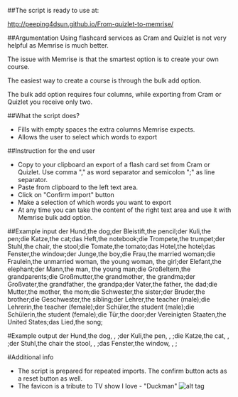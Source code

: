 ##The script is ready to use at:

http://peeping4dsun.github.io/From-quizlet-to-memrise/

##Argumentation
Using flashcard services as Cram and Quizlet is not very helpful as Memrise is much better.

The issue with Memrise is that the smartest option is to create your own course.

The easiest way to create a course is through the bulk add option.

The bulk add option requires four columns, while exporting from Cram or Quizlet you receive only two.

##What the script does?
- Fills with empty spaces the extra columns Memrise expects.
- Allows the user to select which words to export

##Instruction for the end user
- Copy to your clipboard an export of a flash card set from Cram or Quizlet. Use comma "," as word separator and semicolon ";" as line separator.
- Paste from clipboard to the left text area.
- Click on "Confirm import" button
- Make a selection of which words you want to export
- At any time you can take the content of the right text area and use it with Memrise bulk add option.

##Example input
der Hund,the dog;der Bleistift,the pencil;der Kuli,the pen;die Katze,the cat;das Heft,the notebook;die Trompete,the trumpet;der Stuhl,the chair, the stool;die Tomate,the tomato;das Hotel,the hotel;das Fenster,the window;der Junge,the boy;die Frau,the married woman;die Fraulein,the unmarried woman, the young woman, the girl;der Elefant,the elephant;der Mann,the man, the young man;die Großeltern,the grandparents;die Großmutter,the grandmother, the grandma;der Großvater,the grandfather, the grandpa;der Vater,the father, the dad;die Mutter,the mother, the mom;die Schwester,the sister;der Bruder,the brother;die Geschwester,the sibling;der Lehrer,the teacher (male);die Lehrerin,the teacher (female);der Schüler,the student (male);die Schülerin,the student (female);die Tür,the door;der Vereinigten Staaten,the United States;das Lied,the song;

#Example output
der Hund,the dog, , ;der Kuli,the pen, , ;die Katze,the cat, , ;der Stuhl,the chair the stool, , ;das Fenster,the window, , ;

#Additional info
- The script is prepared for repeated imports. The confirm button acts as a reset button as well.
- The favicon is a tribute to TV show I love - "Duckman"
![alt tag](http://i.imgur.com/6mcKBRj.png)
